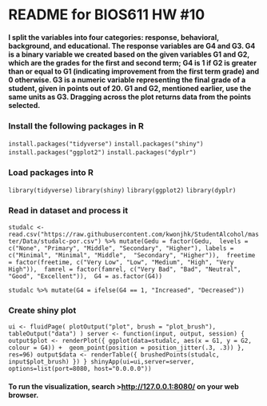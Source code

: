 # README for BIOS611 HW #10
#### I split the variables into four categories: response, behavioral, background, and educational. The response variables are G4 and G3. G4 is a binary variable we created based on the given variables G1 and G2, which are the grades for the first and second term; G4 is 1 if G2 is greater than or equal to G1 (indicating improvement from the first term grade) and 0 otherwise. G3 is a numeric variable representing the final grade of a student, given in points out of 20. G1 and G2, mentioned earlier, use the same units as G3. Dragging across the plot returns data from the points selected. 

### Install the following packages in R
`install.packages("tidyverse")`
`install.packages("shiny")`
`install.packages("ggplot2")`
`install.packages("dyplr")`
### Load packages into R
`library(tidyverse)`
`library(shiny)`
`library(ggplot2)`
`library(dyplr)`

### Read in dataset and process it
`studalc <- read.csv("https://raw.githubusercontent.com/kwonjhk/StudentAlcohol/master/Data/studalc-por.csv") %>%
  mutate(Gedu = factor(Gedu, 
    levels = c("None", "Primary", "Middle", "Secondary", "Higher"),
    labels = c("Minimal", "Minimal", "Middle", 
               "Secondary", "Higher")), 
    freetime = factor(freetime, c("Very Low", "Low", "Medium", "High", "Very High")), 
    famrel = factor(famrel, c("Very Bad", "Bad", "Neutral", "Good", "Excellent")), 
    G4 = as.factor(G4))`

`studalc %>%
  mutate(G4 = ifelse(G4 == 1, "Increased", "Decreased"))`
### Create shiny plot
`ui <- fluidPage(
  plotOutput("plot", brush = "plot_brush"),
  tableOutput("data")
)
server <- function(input, output, session) {
   output$plot <- renderPlot({
     ggplot(data=studalc, aes(x = G1, y = G2, colour = G4)) + 
  geom_point(position = position_jitter(.3, .3))
   }, res=96)
output$data <- renderTable({
    brushedPoints(studalc, input$plot_brush)
  })
}
shinyApp(ui=ui,server=server,
  options=list(port=8080, host="0.0.0.0"))`
  
#### To run the visualization, search >http://127.0.0.1:8080/ on your web browser.

